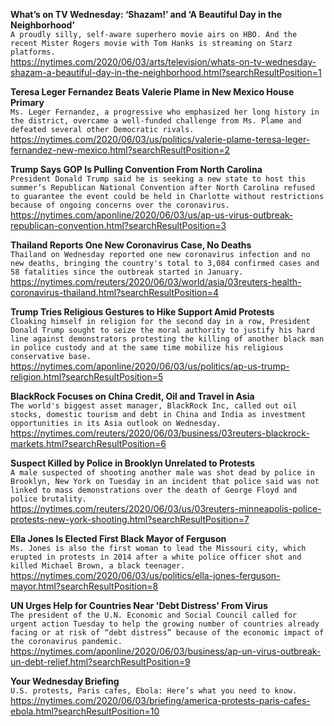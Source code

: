 **What’s on TV Wednesday: ‘Shazam!’ and ‘A Beautiful Day in the Neighborhood’**\
`A proudly silly, self-aware superhero movie airs on HBO. And the recent Mister Rogers movie with Tom Hanks is streaming on Starz platforms.`\
https://nytimes.com/2020/06/03/arts/television/whats-on-tv-wednesday-shazam-a-beautiful-day-in-the-neighborhood.html?searchResultPosition=1

**Teresa Leger Fernandez Beats Valerie Plame in New Mexico House Primary**\
`Ms. Leger Fernandez, a progressive who emphasized her long history in the district, overcame a well-funded challenge from Ms. Plame and defeated several other Democratic rivals.`\
https://nytimes.com/2020/06/03/us/politics/valerie-plame-teresa-leger-fernandez-new-mexico.html?searchResultPosition=2

**Trump Says GOP Is Pulling Convention From North Carolina**\
`President Donald Trump said he is seeking a new state to host this summer’s Republican National Convention after North Carolina refused to guarantee the event could be held in Charlotte without restrictions because of ongoing concerns over the coronavirus.`\
https://nytimes.com/aponline/2020/06/03/us/ap-us-virus-outbreak-republican-convention.html?searchResultPosition=3

**Thailand Reports One New Coronavirus Case, No Deaths**\
`Thailand on Wednesday reported one new coronavirus infection and no new deaths, bringing the country's total to 3,084 confirmed cases and 58 fatalities since the outbreak started in January.`\
https://nytimes.com/reuters/2020/06/03/world/asia/03reuters-health-coronavirus-thailand.html?searchResultPosition=4

**Trump Tries Religious Gestures to Hike Support Amid Protests**\
`Cloaking himself in religion for the second day in a row, President Donald Trump sought to seize the moral authority to justify his hard line against demonstrators protesting the killing of another black man in police custody and at the same time mobilize his religious conservative base.`\
https://nytimes.com/aponline/2020/06/03/us/politics/ap-us-trump-religion.html?searchResultPosition=5

**BlackRock Focuses on China Credit, Oil and Travel in Asia**\
`The world's biggest asset manager, BlackRock Inc, called out oil stocks, domestic tourism and debt in China and India as investment opportunities in its Asia outlook on Wednesday.`\
https://nytimes.com/reuters/2020/06/03/business/03reuters-blackrock-markets.html?searchResultPosition=6

**Suspect Killed by Police in Brooklyn Unrelated to Protests**\
`A male suspected of shooting another male was shot dead by police in Brooklyn, New York on Tuesday in an incident that police said was not linked to mass demonstrations over the death of George Floyd and police brutality. `\
https://nytimes.com/reuters/2020/06/03/us/03reuters-minneapolis-police-protests-new-york-shooting.html?searchResultPosition=7

**Ella Jones Is Elected First Black Mayor of Ferguson**\
`Ms. Jones is also the first woman to lead the Missouri city, which erupted in protests in 2014 after a white police officer shot and killed Michael Brown, a black teenager.`\
https://nytimes.com/2020/06/03/us/politics/ella-jones-ferguson-mayor.html?searchResultPosition=8

**UN Urges Help for Countries Near 'Debt Distress' From Virus**\
`The president of the U.N. Economic and Social Council called for urgent action Tuesday to help the growing number of countries already facing or at risk of “debt distress” because of the economic impact of the coronavirus pandemic.`\
https://nytimes.com/aponline/2020/06/03/business/ap-un-virus-outbreak-un-debt-relief.html?searchResultPosition=9

**Your Wednesday Briefing**\
`U.S. protests, Paris cafes, Ebola: Here’s what you need to know.`\
https://nytimes.com/2020/06/03/briefing/america-protests-paris-cafes-ebola.html?searchResultPosition=10

